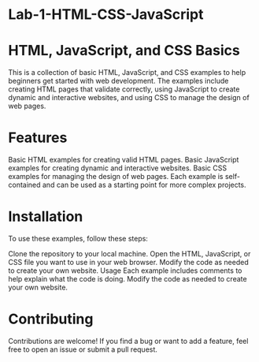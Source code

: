 # Lab-1-HTML-CSS-JavaScript

# HTML, JavaScript, and CSS Basics
This is a collection of basic HTML, JavaScript, and CSS examples to help beginners get started with web development. The examples include creating HTML pages that validate correctly, using JavaScript to create dynamic and interactive websites, and using CSS to manage the design of web pages.

# Features
Basic HTML examples for creating valid HTML pages.
Basic JavaScript examples for creating dynamic and interactive websites.
Basic CSS examples for managing the design of web pages.
Each example is self-contained and can be used as a starting point for more complex projects.

# Installation
To use these examples, follow these steps:

Clone the repository to your local machine.
Open the HTML, JavaScript, or CSS file you want to use in your web browser.
Modify the code as needed to create your own website.
Usage
Each example includes comments to help explain what the code is doing. Modify the code as needed to create your own website.

# Contributing
Contributions are welcome! If you find a bug or want to add a feature, feel free to open an issue or submit a pull request.

